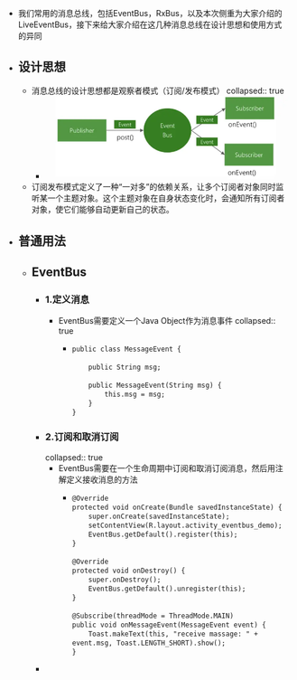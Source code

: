 - 我们常用的消息总线，包括EventBus，RxBus，以及本次侧重为大家介绍的LiveEventBus，接下来给大家介绍在这几种消息总线在设计思想和使用方式的异同
- ## 设计思想
	- 消息总线的设计思想都是观察者模式（订阅/发布模式）
	  collapsed:: true
		- ![image.png](../assets/image_1684421306561_0.png)
	- 订阅发布模式定义了一种“一对多”的依赖关系，让多个订阅者对象同时监听某一个主题对象。这个主题对象在自身状态变化时，会通知所有订阅者对象，使它们能够自动更新自己的状态。
- ## 普通用法
	- ## EventBus
		- ### 1.定义消息
			- EventBus需要定义一个Java Object作为消息事件
			  collapsed:: true
				- ```
				  public class MessageEvent {
				  
				      public String msg;
				  
				      public MessageEvent(String msg) {
				          this.msg = msg;
				      }
				  }
				  ```
		- ### 2.订阅和取消订阅
		  collapsed:: true
			- EventBus需要在一个生命周期中订阅和取消订阅消息，然后用注解定义接收消息的方法
				- ```
				  @Override
				  protected void onCreate(Bundle savedInstanceState) {
				      super.onCreate(savedInstanceState);
				      setContentView(R.layout.activity_eventbus_demo);
				      EventBus.getDefault().register(this);
				  }
				  
				  @Override
				  protected void onDestroy() {
				      super.onDestroy();
				      EventBus.getDefault().unregister(this);
				  }
				  
				  @Subscribe(threadMode = ThreadMode.MAIN)
				  public void onMessageEvent(MessageEvent event) {
				      Toast.makeText(this, "receive massage: " + event.msg, Toast.LENGTH_SHORT).show();
				  }
				  ```
		-